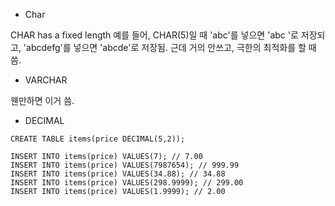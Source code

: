 - Char

CHAR has a fixed length
예를 들어, CHAR(5)일 때 'abc'를 넣으면 'abc  '로 저장되고, 'abcdefg'를 넣으면 'abcde'로 저장됨.
근데 거의 안쓰고, 극한의 최적화를 할 때 씀.

- VARCHAR

웬만하면 이거 씀.

- DECIMAL

```
CREATE TABLE items(price DECIMAL(5,2));

INSERT INTO items(price) VALUES(7); // 7.00
INSERT INTO items(price) VALUES(7987654); // 999.99
INSERT INTO items(price) VALUES(34.88); // 34.88
INSERT INTO items(price) VALUES(298.9999); // 299.00
INSERT INTO items(price) VALUES(1.9999); // 2.00
```

